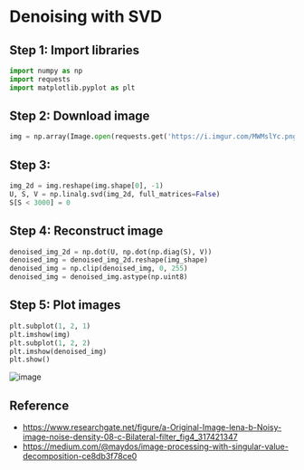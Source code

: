 # Denoising with SVD

## Step 1: Import libraries
```python
import numpy as np
import requests
import matplotlib.pyplot as plt
```

## Step 2: Download image
```python
img = np.array(Image.open(requests.get('https://i.imgur.com/MWMslYc.png', stream=True).raw))
```

## Step 3: 
```python
img_2d = img.reshape(img.shape[0], -1)
U, S, V = np.linalg.svd(img_2d, full_matrices=False)
S[S < 3000] = 0
```

## Step 4: Reconstruct image
```python
denoised_img_2d = np.dot(U, np.dot(np.diag(S), V))
denoised_img = denoised_img_2d.reshape(img_shape)
denoised_img = np.clip(denoised_img, 0, 255)
denoised_img = denoised_img.astype(np.uint8)
```

## Step 5: Plot images
```python
plt.subplot(1, 2, 1)
plt.imshow(img)
plt.subplot(1, 2, 2)
plt.imshow(denoised_img)
plt.show()
```

![image](https://github.com/hughiephan/DPL/assets/16631121/7f702758-0dd4-46ad-b29c-fbb653836f67)

## Reference
- https://www.researchgate.net/figure/a-Original-Image-lena-b-Noisy-image-noise-density-08-c-Bilateral-filter_fig4_317421347
- https://medium.com/@maydos/image-processing-with-singular-value-decomposition-ce8db3f78ce0

